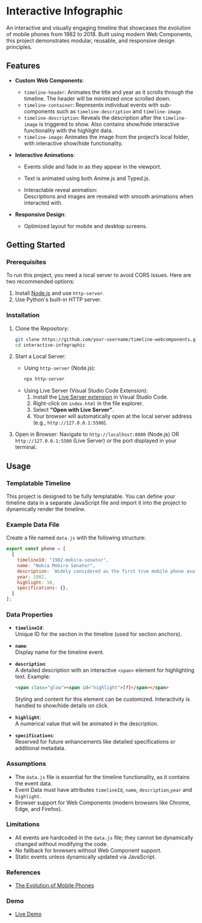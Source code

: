 # Interactive Infographic

An interactive and visually engaging timeline that showcases the evolution of mobile phones from 1982 to 2018. Built using modern Web Components, this project demonstrates modular, reusable, and responsive design principles.

## Features

- **Custom Web Components**:
  - `timeline-header`: Animates the title and year as it scrolls through the timeline. The header will be minimized once scrolled down.
  - `timeline-container`: Represents individual events with sub-components such as `timeline-description` and `timeline-image`.
  - `timeline-description`: Reveals the description after the `timeline-image` is triggered to show. Also contains show/hide interactive functionality with the highlight data.
  - `timeline-image`: Animates the image from the project’s local folder, with interactive show/hide functionality.

- **Interactive Animations**:
  - Events slide and fade in as they appear in the viewport.

  - Text is animated using both Anime.js and Typed.js.

  - Interactable reveal animation:  
    Descriptions and images are revealed with smooth animations when interacted with.
 
- **Responsive Design**:
  - Optimized layout for mobile and desktop screens.

## Getting Started

### Prerequisites

To run this project, you need a local server to avoid CORS issues. Here are two recommended options:
1. Install [Node.js](https://nodejs.org/) and use `http-server`.
2. Use Python's built-in HTTP server.

### Installation

1. Clone the Repository:
   ```bash
   git clone https://github.com/your-username/timeline-webcomponents.git](https://github.com/frozenchewingum/interactive-infographic.git
   cd interactive-infographic

2. Start a Local Server:
   - Using `http-server` (Node.js):
     ```bash
     npx http-server
     ```
   - Using Live Server (Visual Studio Code Extension):
       1. Install the [Live Server extension](https://marketplace.visualstudio.com/items?itemName=ritwickdey.LiveServer) in Visual Studio Code.
       2. Right-click on `index.html` in the file explorer.
       3. Select **"Open with Live Server"**.
       4. Your browser will automatically open at the local server address (e.g., `http://127.0.0.1:5500`).


3. Open in Browser:
   Navigate to `http://localhost:8080` (Node.js) OR `http://127.0.0.1:5500` (Live Server) or the port displayed in your terminal.

## Usage

### Templatable Timeline

This project is designed to be fully templatable. You can define your timeline data in a separate JavaScript file and import it into the project to dynamically render the timeline.

### Example Data File

Create a file named `data.js` with the following structure:

```javascript
export const phone = [
  {
    timelineId: "1982-mobira-senator",
    name: "Nokia Mobira Senator",
    description: `Widely considered as the first true mobile phone available to consumers, the Mobira Senator (produced by Nokia) was probably more effort to use than it was worth. Weighing an incredible <span class="glow"><span id="highlight">[?]</span></span> kilograms, there’s no chance that you’d be able to carry one of these around all day. This pioneering mobile phone used a network called Nordic Mobile Telephony (NMT) Standard, part of the first generation (1G) of wireless cellular technology.`,
    year: 1982,
    highlight: 10,
    specifications: {},
  }
];
```

### Data Properties

- **`timelineId`**:  
  Unique ID for the section in the timeline (used for section anchors).

- **`name`**:  
  Display name for the timeline event.

- **`description`**:  
  A detailed description with an interactive `<span>` element for highlighting text. Example:
  ```html
  <span class="glow"><span id="highlight">[?]</span></span>
  ```
  Styling and content for this element can be customized.
  Interactivity is handled to show/hide details on click.

- **`highlight`**:  
  A numerical value that will be animated in the description.

- **`specifications`**:  
  Reserved for future enhancements like detailed specifications or additional metadata.

### Assumptions
- The `data.js` file is essential for the timeline functionality, as it contains the event data.
- Event Data must have attributes `timelineId`, `name`, `description`,`year` and `highlight`.
- Browser support for Web Components (modern browsers like Chrome, Edge, and Firefox).
  
### Limitations
- All events are hardcoded in the `data.js` file; they cannot be dynamically changed without modifying the code.
- No fallback for browsers without Web Component support.
- Static events unless dynamically updated via JavaScript.

### References
- [The Evolution of Mobile Phones](https://flauntdigital.com/blog/evolution-mobile-phones/#content_4)

### Demo
- [Live Demo](https://relaxed-khapse-928605.netlify.app/)
